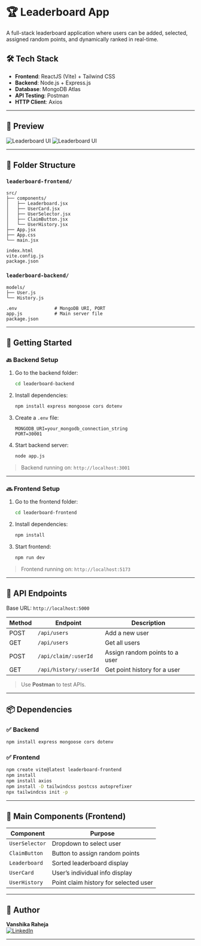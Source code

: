 # 🏆 Leaderboard App

A full-stack leaderboard application where users can be added, selected, assigned random points, and dynamically ranked in real-time.

## 🛠 Tech Stack

- **Frontend**: ReactJS (Vite) + Tailwind CSS
- **Backend**: Node.js + Express.js
- **Database**: MongoDB Atlas
- **API Testing**: Postman
- **HTTP Client**: Axios

---

## 📸 Preview



![Leaderboard UI](https://github.com/Vanshikarahja/LeaderBoard-Project/blob/main/preview.png.png?raw=true)
![Leaderboard UI](https://github.com/Vanshikarahja/LeaderBoard-Project/blob/main/preview2.png.png?raw=true)

---

## 📁 Folder Structure

### `leaderboard-frontend/`

```
src/
├── components/
│   ├── Leaderboard.jsx
│   ├── UserCard.jsx
│   ├── UserSelector.jsx
│   ├── ClaimButton.jsx
│   └── UserHistory.jsx
├── App.jsx
├── App.css
└── main.jsx

index.html
vite.config.js
package.json
```

### `leaderboard-backend/`

```
models/
├── User.js
└── History.js

.env              # MongoDB URI, PORT
app.js            # Main server file
package.json
```

---

## 🚀 Getting Started

### 🔙 Backend Setup

1. Go to the backend folder:
   ```bash
   cd leaderboard-backend
   ```

2. Install dependencies:
   ```bash
   npm install express mongoose cors dotenv
   ```

3. Create a `.env` file:
   ```
   MONGODB_URI=your_mongodb_connection_string
   PORT=30001
   ```

4. Start backend server:
   ```bash
   node app.js
   ```

> Backend running on: `http://localhost:3001`

---

### 🔜 Frontend Setup

1. Go to the frontend folder:
   ```bash
   cd leaderboard-frontend
   ```

2. Install dependencies:
   ```bash
   npm install
   ```

3. Start frontend:
   ```bash
   npm run dev
   ```

> Frontend running on: `http://localhost:5173`

---

## 🔌 API Endpoints

Base URL: `http://localhost:5000`

| Method | Endpoint               | Description                      |
|--------|------------------------|----------------------------------|
| POST   | `/api/users`           | Add a new user                   |
| GET    | `/api/users`           | Get all users                    |
| POST   | `/api/claim/:userId`   | Assign random points to a user   |
| GET    | `/api/history/:userId` | Get point history for a user     |

> Use **Postman** to test APIs.

---

## 📦 Dependencies

### ✅ Backend

```bash
npm install express mongoose cors dotenv
```

### ✅ Frontend

```bash
npm create vite@latest leaderboard-frontend
npm install
npm install axios
npm install -D tailwindcss postcss autoprefixer
npx tailwindcss init -p
```

---

## 🧩 Main Components (Frontend)

| Component       | Purpose                                |
|----------------|----------------------------------------|
| `UserSelector` | Dropdown to select user                |
| `ClaimButton`  | Button to assign random points         |
| `Leaderboard`  | Sorted leaderboard display             |
| `UserCard`     | User’s individual info display         |
| `UserHistory`  | Point claim history for selected user  |

---

## 👤 Author

**Vanshika Raheja**  
[![LinkedIn](https://img.shields.io/badge/LinkedIn-blue?style=for-the-badge&logo=linkedin)](https://www.linkedin.com/in/vanshika-raheja-21095b281/)

---




   

    



















